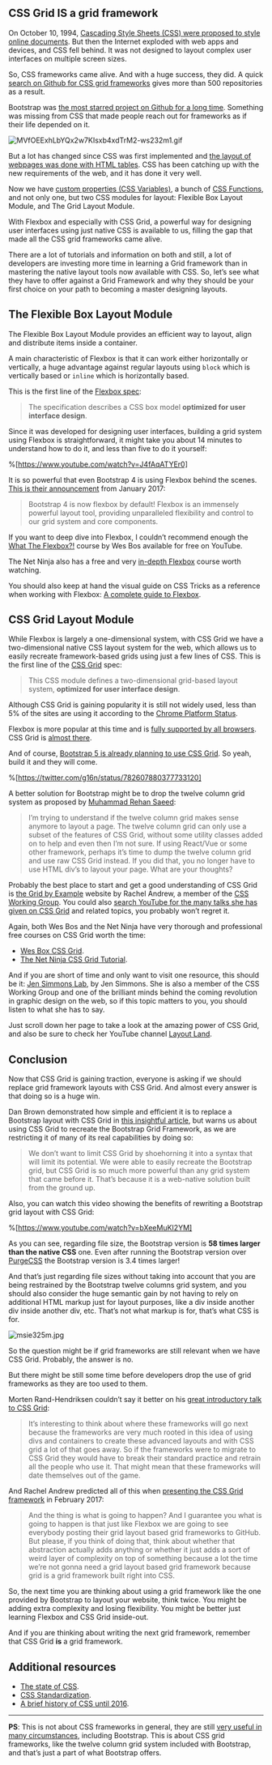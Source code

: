 ## CSS Grid IS a grid framework

On October 10, 1994, [Cascading Style Sheets (CSS) were proposed to style online documents](https://www.w3.org/People/howcome/p/cascade.html). But then the Internet exploded with web apps and devices, and CSS fell behind. It was not designed to layout complex user interfaces on multiple screen sizes.

So, CSS frameworks came alive. And with a huge success, they did. A quick [search on Github for CSS grid frameworks](https://github.com/search?q=css+grid+framework) gives more than 500 repositories as a result.

Bootstrap was [the most starred project on Github for a long time](https://www.quora.com/What-are-the-most-popular-GitHub-repositories-of-all-time/answer/Rachel-Berry-9). Something was missing from CSS that made people reach out for frameworks as if their life depended on it.

![MVfOEExhLbYQx2w7KIsxb4xdTrM2-ws232m1.gif](https://cdn.hashnode.com/res/hashnode/image/upload/v1581522440085/P2Dz34jLF.gif)

But a lot has changed since CSS was first implemented and [the layout of webpages was done with HTML tables](http://grid-layout.com/history.html). CSS has been catching up with the new requirements of the web, and it has done it very well.

Now we have [custom properties (CSS Variables)](https://developer.mozilla.org/en-US/docs/Web/CSS/--*), a bunch of [CSS Functions](https://www.w3schools.com/cssref/css_functions.asp), and not only one, but two CSS modules for layout: Flexible Box Layout Module, and The Grid Layout Module.

With Flexbox and especially with CSS Grid, a powerful way for designing user interfaces using just native CSS is available to us, filling the gap that made all the CSS grid frameworks came alive.

There are a lot of tutorials and information on both and still, a lot of developers are investing more time in learning a Grid framework than in mastering the native layout tools now available with CSS.
So, let’s see what they have to offer against a Grid Framework and why they should be your first choice on your path to becoming a master designing layouts.

## The Flexible Box Layout Module

The Flexible Box Layout Module provides an efficient way to layout, align and distribute items inside a container.

A main characteristic of Flexbox is that it can work either horizontally or vertically, a huge advantage against regular layouts using `block` which is vertically based or `inline` which is horizontally based.

This is the first line of the [Flexbox spec](https://www.w3.org/TR/css-flexbox-1/):

> The specification describes a CSS box model __optimized for user interface design__.

Since it was developed for designing user interfaces, building a grid system using Flexbox is straightforward, it might take you about 14 minutes to understand how to do it, and less than five to do it yourself:

%[https://www.youtube.com/watch?v=J4fAqATYEr0]

It is so powerful that even Bootstrap 4 is using Flexbox behind the scenes. [This is their announcement](https://blog.getbootstrap.com/2017/01/06/bootstrap-4-alpha-6/) from January 2017:

> Bootstrap 4 is now flexbox by default! Flexbox is an immensely powerful layout tool, providing unparalleled flexibility and control to our grid system and core components.

If you want to deep dive into Flexbox, I couldn’t recommend enough the [What The Flexbox?!](https://www.youtube.com/playlist?list=PLu8EoSxDXHP7xj_y6NIAhy0wuCd4uVdid) course by Wes Bos available for free on YouTube.

The Net Ninja also has a free and very [in-depth Flexbox](https://www.youtube.com/playlist?list=PL4cUxeGkcC9i3FXJSUfmsNOx8E7u6UuhG) course worth watching.

You should also keep at hand the visual guide on CSS Tricks as a reference when working with Flexbox: [A complete guide to Flexbox](https://css-tricks.com/snippets/css/a-guide-to-flexbox/).

## CSS Grid Layout Module

While Flexbox is largely a one-dimensional system, with CSS Grid we have a two-dimensional native CSS layout system for the web, which allows us to easily recreate framework-based grids using just a few lines of CSS. This is the first line of the [CSS Grid](https://www.w3.org/TR/css-grid-1/) spec:

> This CSS module defines a two-dimensional grid-based layout system, __optimized for user interface design__.

Although CSS Grid is gaining popularity it is still not widely used, less than 5% of the sites are using it according to the [Chrome Platform Status](https://www.chromestatus.com/metrics/css/popularity).

Flexbox is more popular at this time and is [fully supported by all browsers](https://caniuse.com/#feat=flexbox). CSS Grid is [almost there](https://caniuse.com/#feat=css-grid).

And of course, [Bootstrap 5 is already planning to use CSS Grid](https://github.com/twbs/bootstrap/issues/24887). So yeah, build it and they will come.

%[https://twitter.com/g16n/status/782607880377733120]

A better solution for Bootstrap might be to drop the twelve column grid system as proposed by [Muhammad Rehan Saeed](https://github.com/twbs/bootstrap/issues/24887#issuecomment-407360456):

> I’m trying to understand if the twelve column grid makes sense anymore to layout a page. The twelve column grid can only use a subset of the features of CSS Grid, without some utility classes added on to help and even then I’m not sure. If using React/Vue or some other framework, perhaps it’s time to dump the twelve column grid and use raw CSS Grid instead. If you did that, you no longer have to use HTML div’s to layout your page. What are your thoughts?

Probably the best place to start and get a good understanding of CSS Grid is [the Grid by Example](https://gridbyexample.com/) website by Rachel Andrew, a member of the [CSS Working Group](https://www.w3.org/Style/CSS/members/members.en.php3). You could also [search YouTube for the many talks she has given on CSS Grid](https://www.youtube.com/results?search_query=Rachel+Andrew) and related topics, you probably won’t regret it.

Again, both Wes Bos and the Net Ninja have very thorough and professional free courses on CSS Grid worth the time:

* [Wes Box CSS Grid](https://www.youtube.com/playlist?list=PLu8EoSxDXHP5CIFvt9-ze3IngcdAc2xKG).
* [The Net Ninja CSS Grid Tutorial](https://www.youtube.com/playlist?list=PL4cUxeGkcC9itC4TxYMzFCfveyutyPOCY).

And if you are short of time and only want to visit one resource, this should be it: [Jen Simmons Lab](https://labs.jensimmons.com/), by Jen Simmons. She is also a member of the CSS Working Group and one of the brilliant minds behind the coming revolution in graphic design on the web, so if this topic matters to you, you should listen to what she has to say.

Just scroll down her page to take a look at the amazing power of CSS Grid, and also be sure to check her YouTube channel [Layout Land](https://www.youtube.com/channel/UC7TizprGknbDalbHplROtag).

## Conclusion

Now that CSS Grid is gaining traction, everyone is asking if we should replace grid framework layouts with CSS Grid. And almost every answer is that doing so is a huge win.

Dan Brown demonstrated how simple and efficient it is to replace a Bootstrap layout with CSS Grid in [this insightful article](https://hacks.mozilla.org/2017/04/replace-bootstrap-layouts-with-css-grid/), but warns us about using CSS Grid to recreate the Bootstrap Grid Framework, as we are restricting it of many of its real capabilities by doing so:

> We don’t want to limit CSS Grid by shoehorning it into a syntax that will limit its potential. We were able to easily recreate the Bootstrap grid, but CSS Grid is so much more powerful than any grid system that came before it. That’s because it is a web-native solution built from the ground up.

Also, you can watch this video showing the benefits of rewriting a Bootstrap grid layout with CSS Grid:

%[https://www.youtube.com/watch?v=bXeeMuKI2YM]

As you can see, regarding file size, the Bootstrap version is __58 times larger than the native CSS__ one. Even after running the Bootstrap version over [PurgeCSS](https://www.purgecss.com/) the Bootstrap version is 3.4 times larger!

And that’s just regarding file sizes without taking into account that you are being restrained by the Bootstrap twelve columns grid system, and you should also consider the huge semantic gain by not having to rely on additional HTML markup just for layout purposes, like a div inside another div inside another div, etc. That’s not what markup is for, that’s what CSS is for.

![msie325m.jpg](https://cdn.hashnode.com/res/hashnode/image/upload/v1581522351739/Taufr2b1p.jpeg)

So the question might be if grid frameworks are still relevant when we have CSS Grid. Probably, the answer is no.

But there might be still some time before developers drop the use of grid frameworks as they are too used to them.

Morten Rand-Hendriksen couldn’t say it better on his [great introductory talk to CSS Grid](https://www.youtube.com/watch?v=txZq7Laz7_4&feature=youtu.be&t=2555):

> It’s interesting to think about where these frameworks will go next because the frameworks are very much rooted in this idea of using divs and containers to create these advanced layouts and with CSS grid a lot of that goes away. So if the frameworks were to migrate to CSS Grid they would have to break their standard practice and retrain all the people who use it. That might mean that these frameworks will date themselves out of the game.

And Rachel Andrew predicted all of this when [presenting the CSS Grid framework](https://youtu.be/N5Lt1SLqBmQ?t=1775) in February 2017:

> And the thing is what is going to happen? And I guarantee you what is going to happen is that just like Flexbox we are going to see everybody posting their grid layout based grid frameworks to GitHub. But please, if you think of doing that, think about whether that abstraction actually adds anything or whether it just adds a sort of weird layer of complexity on top of something because a lot the time we’re not gonna need a grid layout based grid framework because grid is a grid framework built right into CSS.

So, the next time you are thinking about using a grid framework like the one provided by Bootstrap to layout your website, think twice. You might be adding extra complexity and losing flexibility. You might be better just learning Flexbox and CSS Grid inside-out.

And if you are thinking about writing the next grid framework, remember that CSS Grid __is__ a grid framework.

## Additional resources

* [The state of CSS](https://www.youtube.com/watch?v=3LxyRuZxs2w).
* [CSS Standardization](https://www.youtube.com/watch?v=TQ7NqpFMbFs).
* [A brief history of CSS until 2016](https://www.w3.org/Style/CSS20/history.html).

---

__PS__: This is not about CSS frameworks in general, they are still [very useful in many circumstances](https://www.youtube.com/watch?v=RYmVqGxkCXE), including Bootstrap. This is about CSS grid frameworks, like the twelve column grid system included with Bootstrap, and that’s just a part of what Bootstrap offers.

